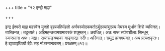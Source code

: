 +++
title = "१२ इन्द्रो मह्ना"

+++

इन्द्र ईश्वरो मह्ना महत्त्वेन युक्तो बृहस्पतिर्महतो अर्णवस्योदकवतोऽर्बुदस्यांबुदस्य मेघस्य मूर्धानं शिरो व्यभिनत्। व्यच्छिनत्। तदुच्यते। अहिमहन्तव्यमपामावरकं शत्रुमहन्। अवधित्। अतः सप्त सर्पणशीलाः सिन्धून् स्यन्दमाना अपः। यद्वा। सप्तसङ्ख्याका गाङ्गाद्या नदीः। अरिणात्। समुद्रं प्रत्यगमयत्। अथ प्रत्यक्षकृतः। हे द्यावापृथिव्यौ देवैः सह नोऽस्मान्प्रवतम्। प्ररक्षतम्॥१२॥